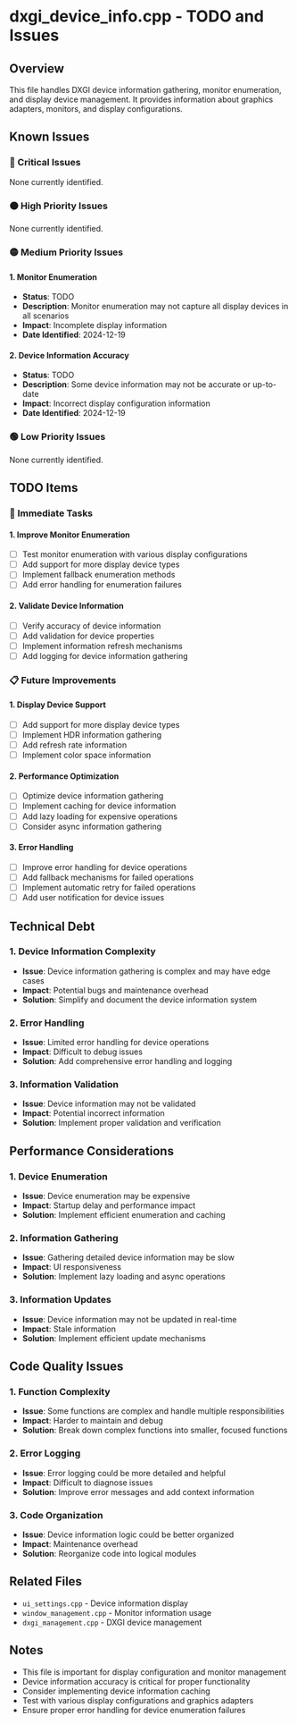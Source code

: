 # dxgi_device_info.cpp - TODO and Issues

## Overview
This file handles DXGI device information gathering, monitor enumeration, and display device management. It provides information about graphics adapters, monitors, and display configurations.

## Known Issues

### 🔴 Critical Issues
None currently identified.

### 🟠 High Priority Issues
None currently identified.

### 🟡 Medium Priority Issues

#### 1. Monitor Enumeration
- **Status**: TODO
- **Description**: Monitor enumeration may not capture all display devices in all scenarios
- **Impact**: Incomplete display information
- **Date Identified**: 2024-12-19

#### 2. Device Information Accuracy
- **Status**: TODO
- **Description**: Some device information may not be accurate or up-to-date
- **Impact**: Incorrect display configuration information
- **Date Identified**: 2024-12-19

### 🟢 Low Priority Issues
None currently identified.

## TODO Items

### 🔧 Immediate Tasks

#### 1. Improve Monitor Enumeration
- [ ] Test monitor enumeration with various display configurations
- [ ] Add support for more display device types
- [ ] Implement fallback enumeration methods
- [ ] Add error handling for enumeration failures

#### 2. Validate Device Information
- [ ] Verify accuracy of device information
- [ ] Add validation for device properties
- [ ] Implement information refresh mechanisms
- [ ] Add logging for device information gathering

### 📋 Future Improvements

#### 1. Display Device Support
- [ ] Add support for more display device types
- [ ] Implement HDR information gathering
- [ ] Add refresh rate information
- [ ] Implement color space information

#### 2. Performance Optimization
- [ ] Optimize device information gathering
- [ ] Implement caching for device information
- [ ] Add lazy loading for expensive operations
- [ ] Consider async information gathering

#### 3. Error Handling
- [ ] Improve error handling for device operations
- [ ] Add fallback mechanisms for failed operations
- [ ] Implement automatic retry for failed operations
- [ ] Add user notification for device issues

## Technical Debt

### 1. Device Information Complexity
- **Issue**: Device information gathering is complex and may have edge cases
- **Impact**: Potential bugs and maintenance overhead
- **Solution**: Simplify and document the device information system

### 2. Error Handling
- **Issue**: Limited error handling for device operations
- **Impact**: Difficult to debug issues
- **Solution**: Add comprehensive error handling and logging

### 3. Information Validation
- **Issue**: Device information may not be validated
- **Impact**: Potential incorrect information
- **Solution**: Implement proper validation and verification

## Performance Considerations

### 1. Device Enumeration
- **Issue**: Device enumeration may be expensive
- **Impact**: Startup delay and performance impact
- **Solution**: Implement efficient enumeration and caching

### 2. Information Gathering
- **Issue**: Gathering detailed device information may be slow
- **Impact**: UI responsiveness
- **Solution**: Implement lazy loading and async operations

### 3. Information Updates
- **Issue**: Device information may not be updated in real-time
- **Impact**: Stale information
- **Solution**: Implement efficient update mechanisms

## Code Quality Issues

### 1. Function Complexity
- **Issue**: Some functions are complex and handle multiple responsibilities
- **Impact**: Harder to maintain and debug
- **Solution**: Break down complex functions into smaller, focused functions

### 2. Error Logging
- **Issue**: Error logging could be more detailed and helpful
- **Impact**: Difficult to diagnose issues
- **Solution**: Improve error messages and add context information

### 3. Code Organization
- **Issue**: Device information logic could be better organized
- **Impact**: Maintenance overhead
- **Solution**: Reorganize code into logical modules

## Related Files
- `ui_settings.cpp` - Device information display
- `window_management.cpp` - Monitor information usage
- `dxgi_management.cpp` - DXGI device management

## Notes
- This file is important for display configuration and monitor management
- Device information accuracy is critical for proper functionality
- Consider implementing device information caching
- Test with various display configurations and graphics adapters
- Ensure proper error handling for device enumeration failures
